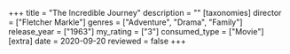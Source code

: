 +++
title = "The Incredible Journey"
description = ""
[taxonomies]
director = ["Fletcher Markle"] 
genres = ["Adventure", "Drama", "Family"]
release_year = ["1963"]
my_rating = ["3"]
consumed_type = ["Movie"]
[extra]
date = 2020-09-20
reviewed = false
+++
